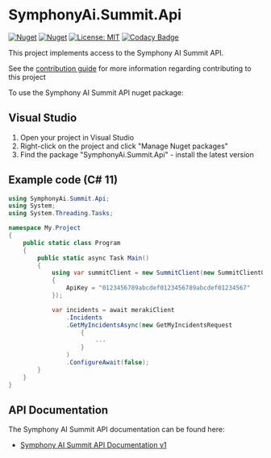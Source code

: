 # SymphonyAi.Summit.Api

[![Nuget](https://img.shields.io/nuget/v/SymphonyAi.Summit.Api)](https://www.nuget.org/packages/SymphonyAi.Summit.Api/)
[![Nuget](https://img.shields.io/nuget/dt/SymphonyAi.Summit.Api)](https://www.nuget.org/packages/SymphonyAi.Summit.Api/)
[![License: MIT](https://img.shields.io/badge/License-MIT-yellow.svg)](https://opensource.org/licenses/MIT)
[![Codacy Badge](https://app.codacy.com/project/badge/Grade/d52eda04578e471e90b8495c40bdcb9d)](https://www.codacy.com/gh/panoramicdata/SymphonyAi.Summit.Api/dashboard?utm_source=github.com&amp;utm_medium=referral&amp;utm_content=panoramicdata/SymphonyAi.Summit.Api&amp;utm_campaign=Badge_Grade)

This project implements access to the Symphony AI Summit API.

See the [contribution guide](CONTRIBUTING.md) for more information regarding contributing to this project

To use the Symphony AI Summit API nuget package:

## Visual Studio
 1. Open your project in Visual Studio
 1. Right-click on the project and click "Manage Nuget packages"
 1. Find the package "SymphonyAi.Summit.Api" - install the latest version

## Example code (C# 11)

``` C#
using SymphonyAi.Summit.Api;
using System;
using System.Threading.Tasks;

namespace My.Project
{
	public static class Program
	{
		public static async Task Main()
		{
			using var summitClient = new SummitClient(new SummitClientOptions
			{
				ApiKey = "0123456789abcdef0123456789abcdef01234567"
			});

			var incidents = await merakiClient
				.Incidents
				.GetMyIncidentsAsync(new GetMyIncidentsRequest
					{
						...
					}
				)
				.ConfigureAwait(false);
		}
	}
}
```

## API Documentation

The Symphony AI Summit API documentation can be found here:
  - [Symphony AI Summit API Documentation v1](https://docs.symphonysummitai.com/display/DS/SummitAI+API+Docs)
